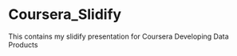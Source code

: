Coursera_Slidify
================
This contains my slidify presentation for Coursera Developing Data Products
